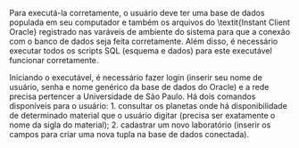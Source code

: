 Para executá-la corretamente, o usuário deve ter uma base de dados populada em seu computador e também os arquivos do \textit{Instant Client Oracle} registrado nas varáveis de ambiente do sistema para que a conexão com o banco de dados seja feita corretamente. Além disso, é necessário executar todos os scripts SQL (esquema e dados) para este executável funcionar corretamente.

Iniciando o executável, é necessário fazer login (inserir seu nome de usuário, senha e nome genérico da base de dados do Oracle) e a rede precisa pertencer a Universidade de São Paulo. Há dois comandos disponíveis para o usuário: 1. consultar os planetas onde há disponibilidade de determinado material que o usuário digitar (precisa ser exatamente o nome da sigla do material); 2. cadastrar um novo laboratório (inserir os campos para criar uma nova tupla na base de dados conectada).
